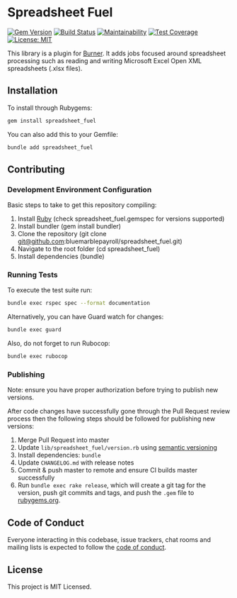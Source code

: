 # Spreadsheet Fuel

[![Gem Version](https://badge.fury.io/rb/spreadsheet_fuel.svg)](https://badge.fury.io/rb/spreadsheet_fuel) [![Build Status](https://travis-ci.com/bluemarblepayroll/spreadsheet_fuel.svg?branch=master)](https://travis-ci.com/bluemarblepayroll/spreadsheet_fuel) [![Maintainability](https://api.codeclimate.com/v1/badges/b03892fff9af19eaa7ee/maintainability)](https://codeclimate.com/github/bluemarblepayroll/spreadsheet_fuel/maintainability) [![Test Coverage](https://api.codeclimate.com/v1/badges/b03892fff9af19eaa7ee/test_coverage)](https://codeclimate.com/github/bluemarblepayroll/spreadsheet_fuel/test_coverage) [![License: MIT](https://img.shields.io/badge/License-MIT-yellow.svg)](https://opensource.org/licenses/MIT)

This library is a plugin for [Burner](https://github.com/bluemarblepayroll/burner).  It adds jobs focused around spreadsheet processing such as reading and writing Microsoft Excel Open XML spreadsheets (.xlsx files).

## Installation

To install through Rubygems:

````bash
gem install spreadsheet_fuel
````

You can also add this to your Gemfile:

````bash
bundle add spreadsheet_fuel
````
## Contributing

### Development Environment Configuration

Basic steps to take to get this repository compiling:

1. Install [Ruby](https://www.ruby-lang.org/en/documentation/installation/) (check spreadsheet_fuel.gemspec for versions supported)
2. Install bundler (gem install bundler)
3. Clone the repository (git clone git@github.com:bluemarblepayroll/spreadsheet_fuel.git)
4. Navigate to the root folder (cd spreadsheet_fuel)
5. Install dependencies (bundle)

### Running Tests

To execute the test suite run:

````bash
bundle exec rspec spec --format documentation
````

Alternatively, you can have Guard watch for changes:

````bash
bundle exec guard
````

Also, do not forget to run Rubocop:

````bash
bundle exec rubocop
````

### Publishing

Note: ensure you have proper authorization before trying to publish new versions.

After code changes have successfully gone through the Pull Request review process then the following steps should be followed for publishing new versions:

1. Merge Pull Request into master
2. Update `lib/spreadsheet_fuel/version.rb` using [semantic versioning](https://semver.org/)
3. Install dependencies: `bundle`
4. Update `CHANGELOG.md` with release notes
5. Commit & push master to remote and ensure CI builds master successfully
6. Run `bundle exec rake release`, which will create a git tag for the version, push git commits and tags, and push the `.gem` file to [rubygems.org](https://rubygems.org).

## Code of Conduct

Everyone interacting in this codebase, issue trackers, chat rooms and mailing lists is expected to follow the [code of conduct](https://github.com/bluemarblepayroll/spreadsheet_fuel/blob/master/CODE_OF_CONDUCT.md).

## License

This project is MIT Licensed.
